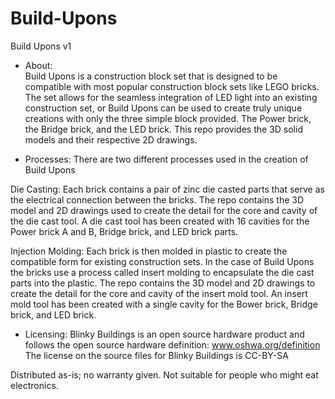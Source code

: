 # Build-Upons
Build Upons v1
- About:  
Build Upons is a construction block set that is designed to be compatible with most popular 
construction block sets like LEGO bricks. The set allows for the seamless integration of LED 
light into an existing construction set, or Build Upons can be used to create truly unique 
creations with only the three simple block provided. The Power brick, the Bridge brick, and 
the LED brick. This repo provides the 3D solid models and their respective 2D drawings. 

- Processes:
There are two different processes used in the creation of Build Upons

Die Casting:
	Each brick contains a pair of zinc die casted parts that serve as the electrical connection between the bricks.
	The repo contains the 3D model and 2D drawings used to create the detail for the core and cavity of the die cast tool.
	A die cast tool has been created with 16 cavities for the Power brick A and B, Bridge brick, and LED brick parts.
	
Injection Molding:
	Each brick is then molded in plastic to create the compatible form for existing construction sets. In the case of Build Upons
	the bricks use a process called insert molding to encapsulate the die cast parts into the plastic.
	The repo contains the 3D model and 2D drawings to create the detail for the core and cavity of the insert mold tool.
	An insert mold tool has been created with a single cavity for the Bower brick, Bridge brick, and LED brick.

- Licensing: 
Blinky Buildings is an open source hardware product and follows the open source hardware definition: www.oshwa.org/definition
The license on the source files for Blinky Buildings is CC-BY-SA

Distributed as-is; no warranty given. Not suitable for people who might eat electronics. 
